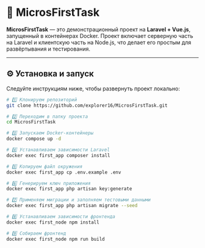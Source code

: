 # 🚀 MicrosFirstTask

**MicrosFirstTask** — это демонстрационный проект на **Laravel + Vue.js**, запущенный в контейнерах Docker. Проект включает серверную часть на Laravel и клиентскую часть на Node.js, что делает его простым для развёртывания и тестирования.

---

## ⚙️ Установка и запуск

Следуйте инструкциям ниже, чтобы развернуть проект локально:

```bash
# 1️⃣ Клонируем репозиторий
git clone https://github.com/explorer16/MicrosFirstTask.git
```

```bash
# 2️⃣ Переходим в папку проекта
cd MicrosFirstTask
```

```bash
# 3️⃣ Запускаем Docker-контейнеры
docker compose up -d
```
```bash
# 4️⃣ Устанавливаем зависимости Laravel
docker exec first_app composer install
```
```bash
# 5️⃣ Копируем файл окружения
docker exec first_app cp .env.example .env
```
```bash
# 6️⃣ Генерируем ключ приложения
docker exec first_app php artisan key:generate
```
```bash
# 7️⃣ Применяем миграции и заполняем тестовыми данными
docker exec first_app php artisan migrate --seed
```
```bash
# 8️⃣ Устанавливаем зависимости фронтенда
docker exec first_node npm install
```
```bash
# 9️⃣ Собираем фронтенд
docker exec first_node npm run build
```
